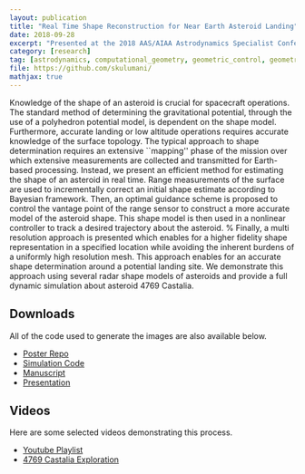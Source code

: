 ```yaml
---
layout: publication
title: "Real Time Shape Reconstruction for Near Earth Asteroid Landing"
date: 2018-09-28
excerpt: "Presented at the 2018 AAS/AIAA Astrodynamics Specialist Conference."
category: [research]
tag: [astrodynamics, computational_geometry, geometric_control, geometric_mechanics, python, cpp, publication]
file: https://github.com/skulumani/
mathjax: true
---
```

$$
\newcommand{\bracket}[1]{\left[ #1 \right]}
\newcommand{\parenth}[1]{\left( #1 \right)}
\newcommand{\tr}[1]{\mathrm{tr}\negthickspace\bracket{#1}}
$$

Knowledge of the shape of an asteroid is crucial for spacecraft operations.
    The standard method of determining the gravitational potential, through the use of a polyhedron potential model, is dependent on the shape model.
    Furthermore, accurate landing or low altitude operations requires accurate knowledge of the surface topology. 
    The typical approach to shape determination requires an extensive ``mapping'' phase of the mission over which extensive measurements are collected and transmitted for Earth-based processing.
    Instead, we present an efficient method for estimating the shape of an asteroid in real time.
    Range measurements of the surface are used to incrementally correct an initial shape estimate according to Bayesian framework. 
    Then, an optimal guidance scheme is proposed to control the vantage point of the range sensor to construct a more accurate model of the asteroid shape. 
    This shape model is then used in a nonlinear controller to track a desired trajectory about the asteroid.
    % Finally, a multi resolution approach is presented which enables for a higher fidelity shape representation in a specified location while avoiding the inherent burdens of a uniformly high resolution mesh. 
    This approach enables for an accurate shape determination around a potential landing site.
    We demonstrate this approach using several radar shape models of asteroids and provide a full dynamic simulation about asteroid 4769 Castalia.

## Downloads

All of the code used to generate the images are also available below.

* [Poster Repo](https://github.com/skulumani/2018_RD_poster)
* [Simulation Code](https://github.com/skulumani/asteroid_dumbbell)
* [Manuscript](https://github.com/skulumani/2018_aas_manuscript)
* [Presentation](https://github.com/skulumani/2018_aas_presentation)

## Videos

Here are some selected videos demonstrating this process.

* [Youtube Playlist](https://www.youtube.com/playlist?list=PL3wJMXefOGf7CUFEN3aufjk-fYnC42c0W)
* [4769 Castalia Exploration](https://youtu.be/EMlYvBGN8S0)


